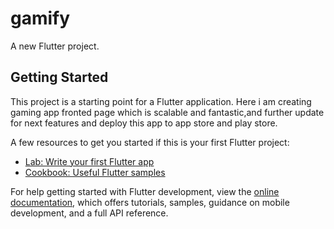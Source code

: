 # gamify

A new Flutter project.

## Getting Started

This project is a starting point for a Flutter application.
Here i am creating gaming app fronted page which is scalable and fantastic,and further update for next features and deploy this app to app store and play store.

A few resources to get you started if this is your first Flutter project:

- [Lab: Write your first Flutter app](https://docs.flutter.dev/get-started/codelab)
- [Cookbook: Useful Flutter samples](https://docs.flutter.dev/cookbook)

For help getting started with Flutter development, view the
[online documentation](https://docs.flutter.dev/), which offers tutorials,
samples, guidance on mobile development, and a full API reference.
